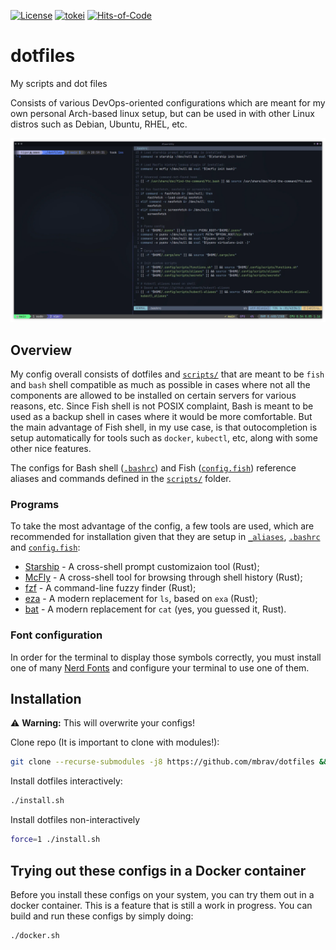[![License](https://img.shields.io/badge/License-BSD_3--Clause-yellow.svg)](https://opensource.org/licenses/BSD-3-Clause)
[![tokei](https://tokei.rs/b1/github/mbrav/configs?category=lines)](https://tokei.rs/b1/github/mbrav/configs)
[![Hits-of-Code](https://hitsofcode.com/github/mbrav/dotfiles?branch=main)](https://hitsofcode.com/github/mbrav/dotfiles/view?branch=main)

# dotfiles

My scripts and dot files

Consists of various DevOps-oriented configurations which are meant for my own personal Arch-based linux setup, but can be used in with other Linux distros such as Debian, Ubuntu, RHEL, etc.

![](./screenshot.webp)

## Overview

My config overall consists of dotfiles and [`scripts/`](dotfiles/.config/scripts) that are meant to be `fish` and `bash` shell compatible as much as possible in cases where not all the components are allowed to be installed on certain servers for various reasons, etc.
Since Fish shell is not POSIX complaint, Bash is meant to be used as a backup shell in cases where it would be more comfortable.
But the main advantage of Fish shell, in my use case, is that outocompletion is setup automatically for tools such as `docker`, `kubectl`, etc, along with some other nice features.

The configs for Bash shell ([`.bashrc`](dotfiles/.bashrc)) and Fish ([`config.fish`](dotfiles/.config/fish/config.fish)) reference aliases and commands defined in the [`scripts/`](dotfiles/.config/scripts) folder.

### Programs

To take the most advantage of the config, a few tools are used, which are recommended for installation given that they are setup in [`_aliases`](dotfiles/.config/scripts/_aliases), [`.bashrc`](dotfiles/.bashrc) and [`config.fish`](dotfiles/.config/fish/config.fish):

- [Starship](https://starship.rs/) - A cross-shell prompt customizaion tool (Rust);
- [McFly](https://github.com/cantino/mcfly) - A cross-shell tool for browsing through shell history (Rust);
- [fzf](https://github.com/junegunn/fzf) - A command-line fuzzy finder (Rust);
- [eza](https://github.com/eza-community/eza) - A modern replacement for `ls`, based on `exa` (Rust);
- [bat](https://github.com/sharkdp/bat) - A modern replacement for `cat` (yes, you guessed it, Rust).

### Font configuration

In order for the terminal to display those symbols correctly, you must install one of many [Nerd Fonts](https://www.nerdfonts.com) and configure your terminal to use one of them.

## Installation

⚠️ **Warning:** This will overwrite your configs!

Clone repo (It is important to clone with modules!):

```bash
git clone --recurse-submodules -j8 https://github.com/mbrav/dotfiles && cd dotfiles
```

Install dotfiles interactively:

```bash
./install.sh
```

Install dotfiles non-interactively
```bash
force=1 ./install.sh
```

## Trying out these configs in a Docker container

Before you install these configs on your system, you can try them out in a docker container. This is a feature that is still a work in progress. You can build and run these configs by simply doing:

```bash
./docker.sh
```

